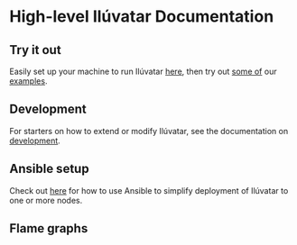 # High-level Ilúvatar Documentation

## Try it out

Easily set up your machine to run Ilúvatar [here](docs/SETUP.md), then try out [some of](docs/FUNCTIONS.md) our [examples](docs/LOAD.md).

## Development

For starters on how to extend or modify Ilúvatar, see the documentation on [development](./DEV.md).

## Ansible setup

Check out [here](./ANSIBLE.md) for how to use Ansible to simplify deployment of Ilúvatar to one or more nodes.

## Flame graphs
